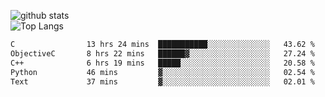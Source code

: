 ![github stats](https://github-readme-stats.vercel.app/api?username=AndreFerreira5&show_icons=true&theme=dark&count_private=true)
<br>
![Top Langs](https://github-readme-stats.vercel.app/api/top-langs/?username=AndreFerreira5&layout=compact&theme=dark)
<br>
<!--START_SECTION:waka-->

```txt
C                13 hrs 24 mins  ███████████░░░░░░░░░░░░░░   43.62 %
ObjectiveC       8 hrs 22 mins   ██████▓░░░░░░░░░░░░░░░░░░   27.24 %
C++              6 hrs 19 mins   █████░░░░░░░░░░░░░░░░░░░░   20.58 %
Python           46 mins         ▓░░░░░░░░░░░░░░░░░░░░░░░░   02.54 %
Text             37 mins         ▓░░░░░░░░░░░░░░░░░░░░░░░░   02.01 %
```

<!--END_SECTION:waka-->
